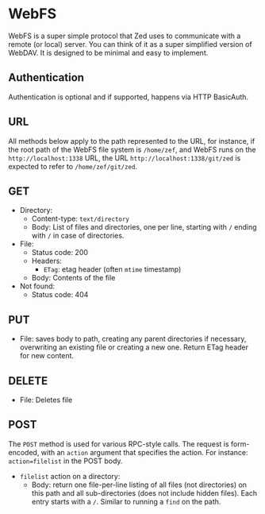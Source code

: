 WebFS
=====

WebFS is a super simple protocol that Zed uses to communicate with a remote (or
local) server. You can think of it as a super simplified version of WebDAV. It
is designed to be minimal and easy to implement.

Authentication
--------------

Authentication is optional and if supported, happens via HTTP BasicAuth.

URL
---

All methods below apply to the path represented to the URL, for instance, if
the root path of the WebFS file system is `/home/zef`, and WebFS runs on the
`http://localhost:1338` URL, the URL `http://localhost:1338/git/zed` is expected
to refer to `/home/zef/git/zed`.

GET
---

* Directory:
  * Content-type: `text/directory`
  * Body: List of files and directories, one per line, starting with `/` ending
    with `/` in case of directories.
* File:
    * Status code: 200
    * Headers:
        * `ETag`: etag header (often `mtime` timestamp)
    * Body: Contents of the file
* Not found:
    * Status code: 404

PUT
---
* File: saves body to path, creating any parent directories if necessary,
  overwriting an existing file or creating a new one. Return ETag header
  for new content.

DELETE
------
* File: Deletes file

POST
----
The `POST` method is used for various RPC-style calls. The request is
form-encoded, with an `action` argument that specifies the action. For instance:
`action=filelist` in the POST body.

* `filelist` action on a directory:
  * Body: return one file-per-line listing of all files (not directories) on
    this path and all sub-directories (does not include hidden files). Each
    entry starts with a `/`. Similar to running a `find` on the path.

